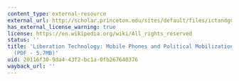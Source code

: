 ```yaml
---
content_type: external-resource
external_url: http://scholar.princeton.edu/sites/default/files/ictandgov/files/paper_panel_1_tesei.pdf
has_external_license_warning: true
license: https://en.wikipedia.org/wiki/All_rights_reserved
status: ''
title: 'Liberation Technology: Mobile Phones and Political Mobilization in Africa
  (PDF - 5.7MB)'
uid: 20116f30-9da4-43f2-bc1a-0fb267640376
wayback_url: ''
---
```

